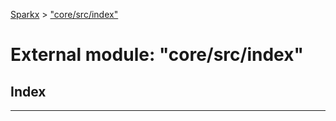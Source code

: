 [Sparkx](../README.md) > ["core/src/index"](../modules/_core_src_index_.md)

# External module: "core/src/index"

## Index

---

